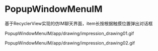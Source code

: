 # PopupWindowMenuIM
基于RecyclerView实现的仿IM聊天界面，item长按根据触摸位置弹出对话框

PopupWindowMenuIM/app/drawing/impression_drawing01.gif

PopupWindowMenuIM/app/drawing/impression_drawing02.gif
